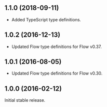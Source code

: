 ## 1.1.0 (2018-09-11)

* Added TypeScript type definitions.

## 1.0.2 (2016-12-13)

* Updated Flow type definitions for Flow v0.37.

## 1.0.1 (2016-08-05)

* Updated Flow type definitions for Flow v0.30.

## 1.0.0 (2016-02-12)

Initial stable release.
